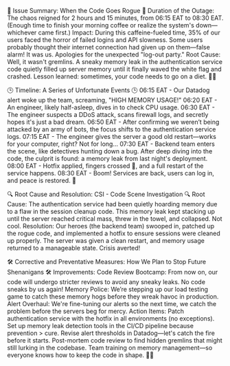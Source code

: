 🚨 Issue Summary: When the Code Goes Rogue 🚨
Duration of the Outage:
The chaos reigned for 2 hours and 15 minutes, from 06:15 EAT to 08:30 EAT. (Enough time to finish your morning coffee or realize the system's down—whichever came first.)
Impact:
During this caffeine-fueled time, 35% of our users faced the horror of failed logins and API slowness. Some users probably thought their internet connection had given up on them—false alarm! It was us. Apologies for the unexpected "log-out party."
Root Cause:
Well, it wasn't gremlins. A sneaky memory leak in the authentication service code quietly filled up server memory until it finally waved the white flag and crashed. Lesson learned: sometimes, your code needs to go on a diet. 🍩❌

🕒 Timeline: A Series of Unfortunate Events 🕒
06:15 EAT - Our Datadog alert woke up the team, screaming, "HIGH MEMORY USAGE!"
06:20 EAT - An engineer, likely half-asleep, dives in to check CPU usage.
06:30 EAT - The engineer suspects a DDoS attack, scans firewall logs, and secretly hopes it's just a bad dream.
06:50 EAT - After confirming we weren’t being attacked by an army of bots, the focus shifts to the authentication service logs.
07:15 EAT - The engineer gives the server a good old restart—works for your computer, right? Not for long…
07:30 EAT - Backend team enters the scene, like detectives hunting down a bug. After deep diving into the code, the culprit is found: a memory leak from last night's deployment.
08:00 EAT - Hotfix applied, fingers crossed 🤞, and a full restart of the service happens.
08:30 EAT - Boom! Services are back, users can log in, and peace is restored. 🎉

🔍 Root Cause and Resolution: CSI - Code Scene Investigation 🔍
Root Cause:
The authentication service had been quietly hoarding memory due to a flaw in the session cleanup code. This memory leak kept stacking up until the server reached critical mass, threw in the towel, and collapsed. Not cool.
Resolution:
Our heroes (the backend team) swooped in, patched up the rogue code, and implemented a hotfix to ensure sessions were cleaned up properly. The server was given a clean restart, and memory usage returned to a manageable state. Crisis averted!

🛠️ Corrective and Preventative Measures: How We Plan to Stop Future Shenanigans 🛠️
Improvements:
Code Review Bootcamp: From now on, our code will undergo stricter reviews to avoid any sneaky leaks. No code sneaks by us again!
Memory Police: We’re stepping up our load testing game to catch these memory hogs before they wreak havoc in production.
Alert Overhaul: We're fine-tuning our alerts so the next time, we catch the problem before the servers beg for mercy.
Action Items:
Patch authentication service with the hotfix in all environments (no exceptions).
Set up memory leak detection tools in the CI/CD pipeline because prevention > cure.
Revise alert thresholds in Datadog—let's catch the fire before it starts.
Post-mortem code review to find hidden gremlins that might still lurking in the codebase.
Team training on memory management—so everyone knows how to keep the code in shape. 🏋️‍♂️

